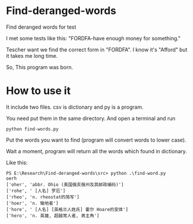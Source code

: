 # Find-deranged-words
Find deranged words for test

I met some tests like this: 
"FORDFA-have enough money for something."

Tescher want we find the correct form in "FORDFA". I know it's "Afford" but it takes me long time.

So, This program was born.

# How to use it

It include two files. csv is dictionary and py is a program.

You need put them in the same directory.
And open a terminal and run 
```
python find-words.py
```
Put the words you want to find (program will convert words to lower case).

Wait a moment, program will return all the words which found in dictionary.

Like this:

```
PS E:\Research\Find-deranged-words\src> python .\find-word.py
oerh
['oher', 'abbr. Ohio (美国俄亥俄州及其邮政编码)']
['rohe', ' [人名] 罗厄']
['rheo', 'n. rheostat的简写']
['hoer', 'n. 锄地者']
['hore', ' [人名] [英格兰人姓氏] 霍尔 Hoare的变体']
['hero', 'n. 英雄, 超越常人者, 男主角']
```
